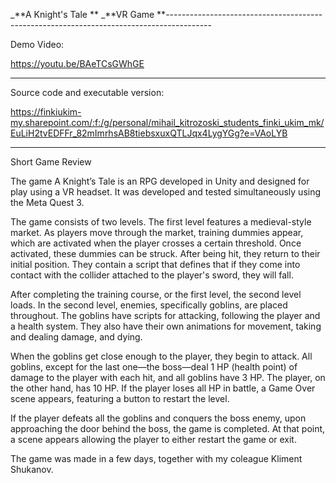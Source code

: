 _**A Knight's Tale **
_**VR Game
**-----------------------------------------------------------------------------------------


Demo Video:

https://youtu.be/BAeTCsGWhGE 

-----------------------------------------------------------------------------------------

Source code and executable version:

https://finkiukim-my.sharepoint.com/:f:/g/personal/mihail_kitrozoski_students_finki_ukim_mk/EuLiH2tvEDFFr_82mImrhsAB8tiebsxuxQTLJqx4LygYGg?e=VAoLYB 

-----------------------------------------------------------------------------------------

Short Game Review

The game A Knight’s Tale is an RPG developed in Unity and designed for play using a VR headset. It was developed and tested simultaneously using the Meta Quest 3.

The game consists of two levels. The first level features a medieval-style market. As players move through the market, training dummies appear, which are activated when the player crosses a certain threshold. Once activated, these dummies can be struck. After being hit, they return to their initial position. They contain a script that defines that if they come into contact with the collider attached to the player's sword, they will fall.

After completing the training course, or the first level, the second level loads. In the second level, enemies, specifically goblins, are placed throughout. The goblins have scripts for attacking, following the player and a health system. They also have their own animations for movement, taking and dealing damage, and dying.

When the goblins get close enough to the player, they begin to attack. All goblins, except for the last one—the boss—deal 1 HP (health point) of damage to the player with each hit, and all goblins have 3 HP. The player, on the other hand, has 10 HP. If the player loses all HP in battle, a Game Over scene appears, featuring a button to restart the level.

If the player defeats all the goblins and conquers the boss enemy, upon approaching the door behind the boss, the game is completed. At that point, a scene appears allowing the player to either restart the game or exit.

The game was made in a few days, together with my coleague Kliment Shukanov.

